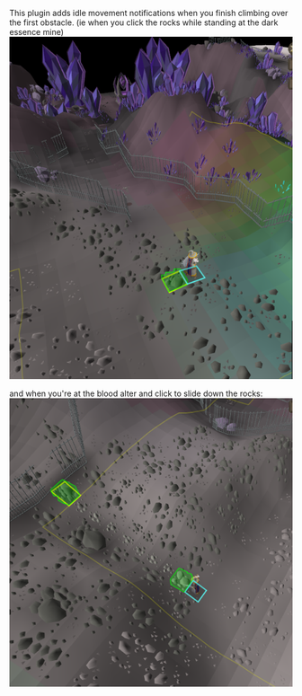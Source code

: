 This plugin adds idle movement notifications when you finish climbing over the first obstacle. 
(ie when you click the rocks while standing at the dark essence mine)
![screenshot](obstacle1.png)

and when you're at the blood alter and click to slide down the rocks:
![screenshot](obstacle2.png)